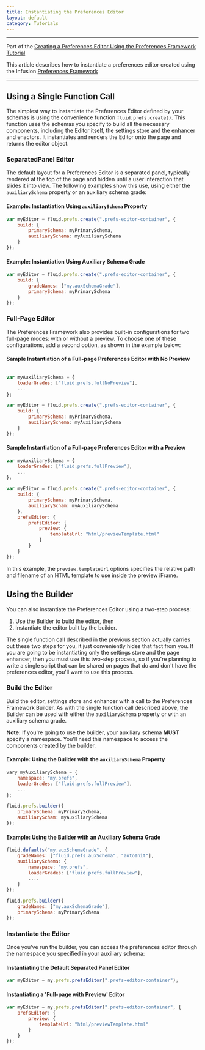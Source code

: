 ```yaml
---
title: Instantiating the Preferences Editor
layout: default
category: Tutorials
---
```


---
Part of the [Creating a Preferences Editor Using the Preferences Framework Tutorial](CreatingAPreferencesEditorUsingThePreferencesFramework.md)

This article describes how to instantiate a preferences editor created using the Infusion [Preferences Framework](../PreferencesFramework.md)

---

## Using a Single Function Call ##

The simplest way to instantiate the Preferences Editor defined by your schemas is using the convenience function `fluid.prefs.create()`. This function uses the schemas you specify to build all the necessary components, including the Editor itself, the settings store and the enhancer and enactors. It instantiates and renders the Editor onto the page and returns the editor object.

### SeparatedPanel Editor ###

The default layout for a Preferences Editor is a separated panel, typically rendered at the top of the page and hidden until a user interaction that slides it into view. The following examples show this use, using either the `auxiliarySchema` property or an auxiliary schema grade:

#### Example: Instantiation Using `auxiliarySchema` Property ####

```javascript
var myEditor = fluid.prefs.create(".prefs-editor-container", {
    build: {
        primarySchema: myPrimarySchema,
        auxiliarySchema: myAuxiliarySchema
    }
});
```

#### Example: Instantiation Using Auxiliary Schema Grade ####

```javascript
var myEditor = fluid.prefs.create(".prefs-editor-container", {
    build: {
        gradeNames: ["my.auxSchemaGrade"],
        primarySchema: myPrimarySchema
    }
});
```

### Full-Page Editor ###

The Preferences Framework also provides built-in configurations for two full-page modes: with or without a preview. To choose one of these configurations, add a second option, as shown in the example below:

#### Sample Instantiation of a Full-page Preferences Editor with No Preview ####

```javascript

var myAuxiliarySchema = {
    loaderGrades: ["fluid.prefs.fullNoPreview"],
    ...
};

var myEditor = fluid.prefs.create(".prefs-editor-container", {
    build: {
        primarySchema: myPrimarySchema,
        auxiliarySchema: myAuxiliarySchema
    }
});
```

#### Sample Instantiation of a Full-page Preferences Editor with a Preview ####

```javascript
var myAuxiliarySchema = {
    loaderGrades: ["fluid.prefs.fullPreview"],
    ...
};

var myEditor = fluid.prefs.create(".prefs-editor-container", {
    build: {
        primarySchema: myPrimarySchema,
        auxiliaryScham: myAuxiliarySchema
    },
    prefsEditor: {
        prefsEditor: {
            preview: {
                templateUrl: "html/previewTemplate.html"
            }
        }
    }
});
```

In this example, the `preview.templateUrl` options specifies the relative path and filename of an HTML template to use inside the preview iFrame.

## Using the Builder ##

You can also instantiate the Preferences Editor using a two-step process:

1. Use the Builder to build the editor, then
2. Instantiate the editor built by the builder.

The single function call described in the previous section actually carries out these two steps for you, it just conveniently hides that fact from you. If you are going to be instantiating only the settings store and the page enhancer, then you must use this two-step process, so if you're planning to write a single script that can be shared on pages that do and don't have the preferences editor, you'll want to use this process.

### Build the Editor ###

Build the editor, settings store and enhancer with a call to the Preferences Framework Builder. As with the single function call described above, the Builder can be used with either the `auxiliarySchema` property or with an auxiliary schema grade.

<div class="infusion-docs-note"><strong>Note:</strong> If you're going to use the builder, your auxiliary schema <strong>MUST</strong> specify a namespace. You'll need this namespace to access the components created by the builder.</div>

#### Example: Using the Builder with the `auxiliarySchema` Property ####

```javascript
vary myAuxiliarySchema = {
    namespace: "my.prefs",
    loaderGrades: ["fluid.prefs.fullPreview"],
    ...
};

fluid.prefs.builder({
    primarySchema: myPrimarySchema,
    auxiliaryScham: myAuxiliarySchema
});
```

#### Example: Using the Builder with an Auxiliary Schema Grade ####

```javascript
fluid.defaults("my.auxSchemaGrade", {
    gradeNames: ["fluid.prefs.auxSchema", "autoInit"],
    auxiliarySchema: {
        namespace: "my.prefs",
        loaderGrades: ["fluid.prefs.fullPreview"],
        ....
    }
});

fluid.prefs.builder({
    gradeNames: ["my.auxSchemaGrade"],
    primarySchema: myPrimarySchema
});
```

### Instantiate the Editor ###

Once you've run the builder, you can access the preferences editor through the namespace you specified in your auxiliary schema:

#### Instantiating the Default Separated Panel Editor ####

```javascript
var myEditor = my.prefs.prefsEditor(".prefs-editor-container");
```

#### Instantiating a 'Full-page with Preview' Editor ####

```javascript
var myEditor = my.prefs.prefsEditor(".prefs-editor-container", {
    prefsEditor: {
        preview: {
            templateUrl: "html/previewTemplate.html"
        }
    }
});
```
